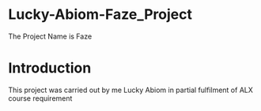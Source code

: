 # Lucky-Abiom-Faze_Project

The Project Name is Faze
# Introduction
This project was carried out by me Lucky Abiom in partial fulfilment of ALX course requirement

